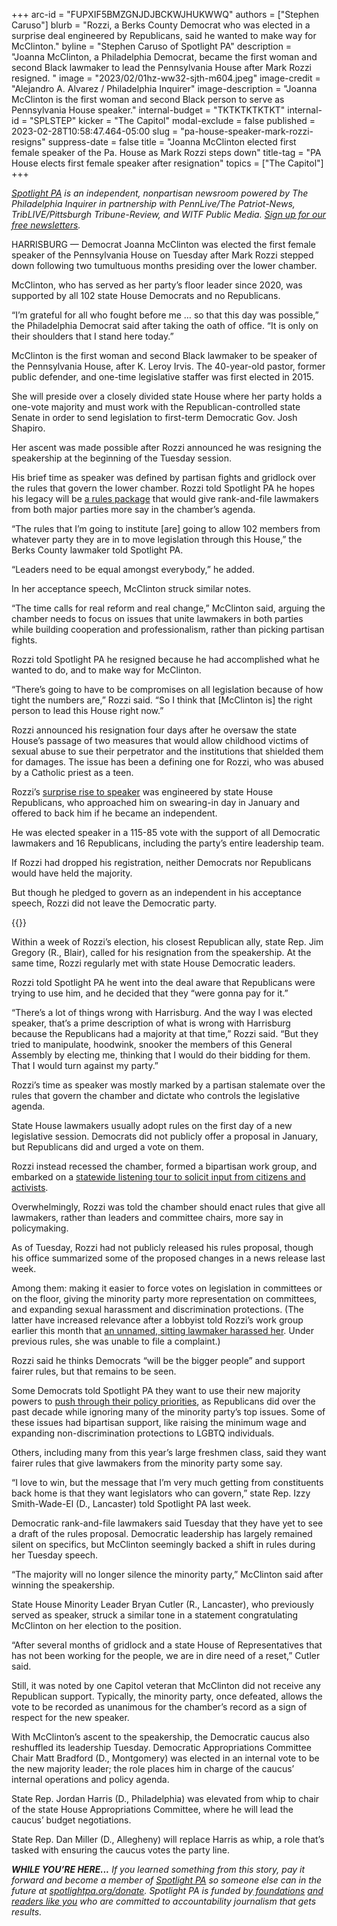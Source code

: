 +++
arc-id = "FUPXIF5BMZGNJDJBCKWJHUKWWQ"
authors = ["Stephen Caruso"]
blurb = "Rozzi, a Berks County Democrat who was elected in a surprise deal engineered by Republicans, said he wanted to make way for McClinton."
byline = "Stephen Caruso of Spotlight PA"
description = "Joanna McClinton, a Philadelphia Democrat, became the first woman and second Black lawmaker to lead the Pennsylvania House after Mark Rozzi resigned. "
image = "2023/02/01hz-ww32-sjth-m604.jpeg"
image-credit = "Alejandro A. Alvarez / Philadelphia Inquirer"
image-description = "Joanna McClinton is the first woman and second Black person to serve as Pennsylvania House speaker."
internal-budget = "TKTKTKTKTKT"
internal-id = "SPLSTEP"
kicker = "The Capitol"
modal-exclude = false
published = 2023-02-28T10:58:47.464-05:00
slug = "pa-house-speaker-mark-rozzi-resigns"
suppress-date = false
title = "Joanna McClinton elected first female speaker of the Pa. House as Mark Rozzi steps down"
title-tag = "PA House elects first female speaker after resignation"
topics = ["The Capitol"]
+++

<a href="https://www.spotlightpa.org/"><i>Spotlight PA</i></a><i> is an independent, nonpartisan newsroom powered by The Philadelphia Inquirer in partnership with PennLive/The Patriot-News, TribLIVE/Pittsburgh Tribune-Review, and WITF Public Media. </i><a href="https://www.spotlightpa.org/newsletters"><i>Sign up for our free newsletters</i></a><i>.</i>

HARRISBURG — Democrat Joanna McClinton was elected the first female speaker of the Pennsylvania House on Tuesday after Mark Rozzi stepped down following two tumultuous months presiding over the lower chamber.

McClinton, who has served as her party’s floor leader since 2020, was supported by all 102 state House Democrats and no Republicans.

“I’m grateful for all who fought before me … so that this day was possible,” the Philadelphia Democrat said after taking the oath of office. “It is only on their shoulders that I stand here today.”

<script src="https://www.spotlightpa.org/embed.js" async></script><div data-spl-embed-version="1" data-spl-src="https://www.spotlightpa.org/embeds/newsletter/"></div>


McClinton is the first woman and second Black lawmaker to be speaker of the Pennsylvania House, after K. Leroy Irvis. The 40-year-old pastor, former public defender, and one-time legislative staffer was first elected in 2015.

She will preside over a closely divided state House where her party holds a one-vote majority and must work with the Republican-controlled state Senate in order to send legislation to first-term Democratic Gov. Josh Shapiro.

Her ascent was made possible after Rozzi announced he was resigning the speakership at the beginning of the Tuesday session.

His brief time as speaker was defined by partisan fights and gridlock over the rules that govern the lower chamber. Rozzi told Spotlight PA he hopes his legacy will be <a href="https://www.spotlightpa.org/news/2023/02/pa-house-rules-mark-rozzi-democratic-majority/">a rules package</a> that would give rank-and-file lawmakers from both major parties more say in the chamber’s agenda.

“The rules that I’m going to institute [are] going to allow 102 members from whatever party they are in to move legislation through this House,” the Berks County lawmaker told Spotlight PA.

“Leaders need to be equal amongst everybody,” he added.

In her acceptance speech, McClinton struck similar notes.

“The time calls for real reform and real change,” McClinton said, arguing the chamber needs to focus on issues that unite lawmakers in both parties while building cooperation and professionalism, rather than picking partisan fights.

Rozzi told Spotlight PA he resigned because he had accomplished what he wanted to do, and to make way for McClinton.

“There’s going to have to be compromises on all legislation because of how tight the numbers are,” Rozzi said. “So I think that [McClinton is] the right person to lead this House right now.”

Rozzi announced his resignation four days after he oversaw the state House’s passage of two measures that would allow childhood victims of sexual abuse to sue their perpetrator and the institutions that shielded them for damages. The issue has been a defining one for Rozzi, who was abused by a Catholic priest as a teen.

Rozzi’s <a href="https://www.spotlightpa.org/news/2023/01/pa-midterm-election-2022-house-majority-democrats-speaker-election/">surprise rise to speaker</a> was engineered by state House Republicans, who approached him on swearing-in day in January and offered to back him if he became an independent.

He was elected speaker in a 115-85 vote with the support of all Democratic lawmakers and 16 Republicans, including the party’s entire leadership team.

If Rozzi had dropped his registration, neither Democrats nor Republicans would have held the majority.

But though he pledged to govern as an independent in his acceptance speech, Rozzi did not leave the Democratic party.

{{<picture src="external/6a23dxj118g4pd6hmtdpvk0fp4.jpeg" description="Mark Rozzi told Spotlight PA he resigned from the speakership because he had accomplished what he wanted to do, and to make way for McClinton." caption="Mark Rozzi told Spotlight PA he resigned from the speakership because he had accomplished what he wanted to do, and to make way for McClinton." credit="ELIZABETH ROBERTSON / Philadelphia Inquirer">}}

Within a week of Rozzi’s election, his closest Republican ally, state Rep. Jim Gregory (R., Blair), called for his resignation from the speakership. At the same time, Rozzi regularly met with state House Democratic leaders.

Rozzi told Spotlight PA he went into the deal aware that Republicans were trying to use him, and he decided that they “were gonna pay for it.”

“There’s a lot of things wrong with Harrisburg. And the way I was elected speaker, that’s a prime description of what is wrong with Harrisburg because the Republicans had a majority at that time,” Rozzi said. “But they tried to manipulate, hoodwink, snooker the members of this General Assembly by electing me, thinking that I would do their bidding for them. That I would turn against my party.”

Rozzi’s time as speaker was mostly marked by a partisan stalemate over the rules that govern the chamber and dictate who controls the legislative agenda.

State House lawmakers usually adopt rules on the first day of a new legislative session. Democrats did not publicly offer a proposal in January, but Republicans did and urged a vote on them.

Rozzi instead recessed the chamber, formed a bipartisan work group, and embarked on a <a href="https://www.spotlightpa.org/news/2023/02/pa-house-deadlock-speaker-mark-rozzi-listening-tour/">statewide listening tour to solicit input from citizens and activists</a>.

Overwhelmingly, Rozzi was told the chamber should enact rules that give all lawmakers, rather than leaders and committee chairs, more say in policymaking.

As of Tuesday, Rozzi had not publicly released his rules proposal, though his office summarized some of the proposed changes in a news release last week.

Among them: making it easier to force votes on legislation in committees or on the floor, giving the minority party more representation on committees, and expanding sexual harassment and discrimination protections. (The latter have increased relevance after a lobbyist told Rozzi’s work group earlier this month that <a href="https://www.spotlightpa.org/news/2023/01/pa-house-lawmaker-harassment-allegation-misconduct-rules/">an unnamed, sitting lawmaker harassed her</a>. Under previous rules, she was unable to file a complaint.)

Rozzi said he thinks Democrats “will be the bigger people” and support fairer rules, but that remains to be seen.

Some Democrats told Spotlight PA they want to use their new majority powers to <a href="https://www.spotlightpa.org/news/2023/02/pa-house-rules-mark-rozzi-democratic-majority/">push through their policy priorities</a>, as Republicans did over the past decade while ignoring many of the minority party’s top issues. Some of these issues had bipartisan support, like raising the minimum wage and expanding non-discrimination protections to LGBTQ individuals.

Others, including many from this year’s large freshmen class, said they want fairer rules that give lawmakers from the minority party some say.

“I love to win, but the message that I’m very much getting from constituents back home is that they want legislators who can govern,” state Rep. Izzy Smith-Wade-El (D., Lancaster) told Spotlight PA last week.

Democratic rank-and-file lawmakers said Tuesday that they have yet to see a draft of the rules proposal. Democratic leadership has largely remained silent on specifics, but McClinton seemingly backed a shift in rules during her Tuesday speech.

“The majority will no longer silence the minority party,” McClinton said after winning the speakership.

State House Minority Leader Bryan Cutler (R., Lancaster), who previously served as speaker, struck a similar tone in a statement congratulating McClinton on her election to the position.

<script src="https://www.spotlightpa.org/embed.js" async></script><div data-spl-embed-version="1" data-spl-src="https://www.spotlightpa.org/embeds/donate/"></div>


“After several months of gridlock and a state House of Representatives that has not been working for the people, we are in dire need of a reset,” Cutler said.

Still, it was noted by one Capitol veteran that McClinton did not receive any Republican support. Typically, the minority party, once defeated, allows the vote to be recorded as unanimous for the chamber’s record as a sign of respect for the new speaker.

With McClinton’s ascent to the speakership, the Democratic caucus also reshuffled its leadership Tuesday. Democratic Appropriations Committee Chair Matt Bradford (D., Montgomery) was elected in an internal vote to be the new majority leader; the role places him in charge of the caucus’ internal operations and policy agenda.

State Rep. Jordan Harris (D., Philadelphia) was elevated from whip to chair of the state House Appropriations Committee, where he will lead the caucus’ budget negotiations.

State Rep. Dan Miller (D., Allegheny) will replace Harris as whip, a role that’s tasked with ensuring the caucus votes the party line.

<i><b>WHILE YOU’RE HERE...</b></i><i> If you learned something from this story, pay it forward and become a member of </i><a href="https://www.spotlightpa.org/"><i>Spotlight PA</i></a><i> so someone else can in the future at </i><a href="https://www.spotlightpa.org/donate"><i>spotlightpa.org/donate</i></a><i>. Spotlight PA is funded by</i><a href="https://www.spotlightpa.org/support"><i> foundations</i></a><i> </i><a href="https://www.spotlightpa.org/support"><i>and readers like you</i></a><i> who are committed to accountability journalism that gets results.</i>
